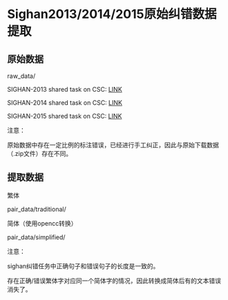 # Sighan2013/2014/2015原始纠错数据提取

## 原始数据

raw_data/

SIGHAN-2013 shared task on CSC: [LINK](http://ir.itc.ntnu.edu.tw/lre/sighan7csc_release1.0.zip)

SIGHAN-2014 shared task on CSC: [LINK](http://ir.itc.ntnu.edu.tw/lre/clp14csc_release1.1.zip)

SIGHAN-2015 shared task on CSC: [LINK](http://ir.itc.ntnu.edu.tw/lre/sighan8csc_release1.0.zip)

注意：

原始数据中存在一定比例的标注错误，已经进行手工纠正，因此与原始下载数据（.zip文件）存在不同。

## 提取数据

繁体

pair_data/traditional/

简体（使用opencc转换）

pair_data/simplified/

注意：

sighan纠错任务中正确句子和错误句子的长度是一致的。

存在正确/错误繁体字对应同一个简体字的情况，因此转换成简体后有的文本错误消失了。